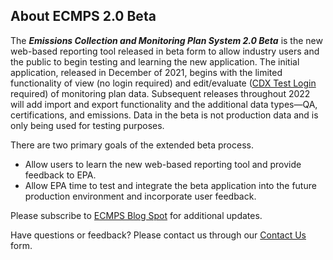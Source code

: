 ## About ECMPS 2.0 Beta

The **_Emissions Collection and Monitoring Plan System 2.0 Beta_** is the new web-based reporting tool released in beta form to allow industry users and the public to begin testing and learning the new application. The initial application, released in December of 2021, begins with the limited functionality of view (no login required) and edit/evaluate ([CDX Test Login] required) of monitoring plan data. Subsequent releases throughout 2022 will add import and export functionality and the additional data types—QA, certifications, and emissions. Data in the beta is not production data and is only being used for testing purposes.

There are two primary goals of the extended beta process.

- Allow users to learn the new web-based reporting tool and provide feedback to EPA.
- Allow EPA time to test and integrate the beta application into the future production environment and incorporate user feedback.

Please subscribe to [ECMPS Blog Spot] for additional updates.

Have questions or feedback? Please contact us through our [Contact Us] form.

[cdx test login]: https://dev.epacdx.net/FAQ
[ecmps blog spot]: https://ecmps.blogspot.com
[contact us]: https://easey-stg.app.cloud.gov/ecmps/help-support
